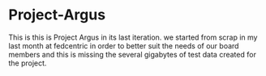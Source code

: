 # Project-Argus

This is this is Project Argus in its last iteration. we started from scrap in my last month at fedcentric in order to better suit the needs of our board members and this is missing the several gigabytes of test data created for the project. 
